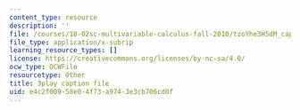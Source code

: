 ```yaml
---
content_type: resource
description: ''
file: /courses/18-02sc-multivariable-calculus-fall-2010/tzoYhe3H5dM_captions.vtt
file_type: application/x-subrip
learning_resource_types: []
license: https://creativecommons.org/licenses/by-nc-sa/4.0/
ocw_type: OCWFile
resourcetype: Other
title: 3play caption file
uid: e4c2f009-58e0-4f73-a974-3e3cb706cd0f
---
```

